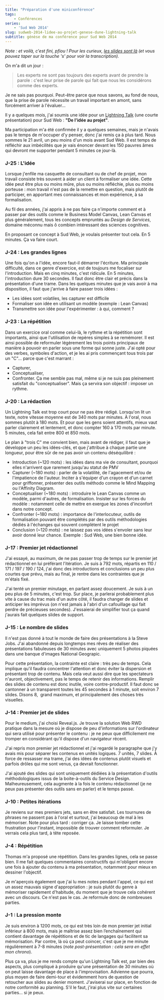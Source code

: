 ```yaml
---
title: "Préparation d'une miniconférence"
tags:
    - Conférences
series:
    - 'Sud Web 2014'
slug: sudweb-2014-lidee-au-projet-genese-dune-lightning-talk
subtitle: génèse de ma conférence pour Sud Web 2014
---
```


_Note&nbsp;: et voilà, c'est fini, pfiou&nbsp;! Pour les curieux,
[les <span lang="en">slides</span> sont là](http://borisschapira.github.io/slides/sw2014/#/)
(et vous pouvez taper sur la touche 's' pour voir la transcription)._

On m'a dit un jour&nbsp;:

> Les experts ne sont pas toujours des experts avant de prendre la parole&nbsp;:
> c'est leur prise de parole qui fait que nous les considérons comme des
> experts.

Je ne sais pas pourquoi. Peut-être parce que nous savons, au fond de nous, que
la prise de parole nécessite un travail important en amont, sans forcément
arriver à l'évaluer…

Il y a quelques mois, j'ai soumis une idée pour un
<span lang="en">[Lightning Talk](https://en.wikipedia.org/wiki/Lightning_talk)</span>
(une courte présentation) pour Sud Web&nbsp;: **"De l'idée au projet"**.

Ma participation m'a été confirmée il y a quelques semaines, mais je n'avais pas
le temps de m'occuper d'y penser, donc j'ai remis ça à plus tard. Nous sommes le
21 avril, un peu moins d'un mois avant Sud Web. Il est temps de réfléchir aux
imbécilités que je vais énoncer devant les 150 pauvres âmes qui devront me
supporter pendant 5 minutes ce jour-là.

<!-- more -->

### J-25&nbsp;: L'idée

Lorsque j'enfile ma casquette de consultant ou de chef de projet, mon travail
consiste très souvent à aider un client à formaliser une idée. Cette idée peut
être plus ou moins mûre, plus ou moins réfléchie, plus ou moins porteuse&nbsp;:
mon travail n'est pas de la remettre en question, mais plutôt de participer, en
apportant mes connaissances et mon expérience, à sa formalisation.

Au fil des années, j'ai appris à ne pas faire ça n'importe comment et à passer
par des outils comme le Business Model Canvas, Lean Canvas et plus généralement,
tous les concepts empruntés au _Design de Services_, domaine méconnu mais ô
combien intéressant des sciences cognitives.

En proposant ce concept à Sud Web, je voulais présenter tout cela. En 5 minutes.
Ça va faire court.

### J-24&nbsp;: Les grandes lignes

Une fois qu'on a l'idée, encore faut-il démarrer l'écriture. Ma principale
difficulté, dans ce genre d'exercice, est de toujours me focaliser sur
l'introduction. Mais en cinq minutes, c'est ridicule. En 5 minutes,
l'introduction dure 30 secondes. Il faut donc être clair et précis dans la
présentation d'une trame. Dans les quelques minutes que je vais avoir à ma
disposition, il faut que j'arrive à faire passer trois idées&nbsp;:

-   Les idées sont volatiles, les capturer est difficile
-   Formaliser son idée en utilisant un modèle (exemple&nbsp;: Lean Canvas)
-   Transmettre son idée pour l'expérimenter&nbsp;: à qui, comment&nbsp;?

### J-23&nbsp;: La répétition

Dans un exercice oral comme celui-là, le rythme et la répétition sont
importants, ainsi que l'utilisation de repères simples à se remémorer. Il est
ainsi possible de reformuler légèrement les trois points principaux de manière à
pouvoir en parler sous une forme qui sonne juste. J'ai opté pour des verbes,
symboles d'action, et je les ai pris commençant tous trois par un "C"… parce que
c'est marrant&nbsp;:

-   Capturer,
-   Conceptualiser,
-   Confronter. Ça me semble pas mal, même si je ne suis pas pleinement
    satisfait du "conceptualiser". Mais ça servira son objectif&nbsp;: imposer
    un rythme.

### J-20&nbsp;: La rédaction

Un <span lang="en">Lightning Talk</span> est trop court pour ne pas être rédigé.
Lorsqu'on lit un texte, notre vitesse moyenne est de 340 mots par minutes. À
l'oral, nous sommes plutôt à 180 mots. Et pour que les gens soient attentifs,
mieux vaut parler clairement et lentement, et donc compter 160 à 170 mots par
minute. 5 minutes, cela fait entre 800 et 850 mots.

Le plan à "trois C" me convient bien, mais avant de rédiger, il faut que je
développe un peu les idées-clés, et que j'attribue à chaque partie une longueur,
pour être sûr de ne pas avoir un contenu déséquilibré&nbsp;:

-   Introduction (~120 mots)&nbsp;: les idées dans ma vie de consultant,
    pourquoi elles n'arrivent que rarement jusqu'au statut de PMV
-   Capturer (~180 mots)&nbsp;: parler de la volatilité, de l'agacement et/ou de
    l'impatience de l'auteur. Inciter à s'équiper d'un crayon et d'un carnet
    pour griffonner, présenter des outils méthodo comme le Mind Mapping ou
    l'Affinity Diagram.
-   Conceptualiser (~180 mots)&nbsp;: introduire le Lean Canvas comme un modèle,
    parmi d'autres, de formalisation. Insister sur les forces du modèle&nbsp;:
    notamment celle de mettre en exergue les zones d'inconfort dans notre
    concept.
-   Confronter (~180 mots)&nbsp;: importance de l'interlocuteur, outils de
    formalisation pouvant être complétés par des outils méthodologies dédiés à
    l'échanges qui souvent complètent le projet
-   Conclusion (~120 mots)&nbsp;: ne laissez pas vos idées s'envoler sans leur
    avoir donné leur chance. Exemple&nbsp;: Sud Web, une bien bonne idée.

### J-17&nbsp;: Premier jet rédactionnel

J'ai essayé, au maximum, de ne pas passer trop de temps sur le premier jet
rédactionnel en lui préférant l'itération. Je suis à 792 mots, répartis en 110 /
171 / 197 / 190 / 124, j'ai donc des introductions et conclusions un peu plus
courtes que prévu, mais au final, je rentre dans les contraintes que je m'étais
fixé.

J'ai tenté un premier minutage, en parlant assez doucement. Je suis à un peu
plus de 5 minutes, c'est trop. Sur place, je parlerai probablement plus vite à
cause du trac mais d'un autre côté, il faudra changer de
<span lang="en">slides</span> et anticiper les imprévus (on n'est jamais à
l'abri d'un cafouillage qui fait perdre de précieuses secondes). J'essaierai de
simplifier tout ça quand j'aurais fait quelques <span lang="en">slides</span> de
support.

### J-15&nbsp;: Le nombre de <span lang="en">slides</span>

Il n'est pas donné à tout le monde de faire des présentations à la Steve Jobs.
J'ai abandonné depuis longtemps mes rêves de réaliser des présentations
fabuleuses de 30 minutes avec uniquement 5 photos piquées dans une banque
d'images National Geograpic.

Pour cette présentation, la contrainte est claire&nbsp;: très peu de temps. Cela
implique qu'il faudra concentrer l'attention et donc éviter la dispersion et
présentant trop de contenu. Mais cela veut aussi dire que les spectateurs
n'auront, objectivement, pas le temps de retenir des informations. Remplir des
<span lang="en">slides</span> de contenu est donc inutile, voire
contre-productif. Il faut donc se cantonner à un transparent toutes les 45
secondes à 1 minute, soit environ 7 <span lang="en">slides</span>. Disons 8,
 grand maximum, et principalement des choses très visuelles.

### J-14&nbsp;: Premier jet de <span lang="en">slides</span>

Pour le medium, j'ai choisi Reveal.js. Je trouve la solution Web RWD pratique
dans la mesure où je dispose de peu d'informations sur l'ordinateur qui sera
utilisé pour présenter le contenu&nbsp;: je ne peux que difficilement me tromper
en considérant qu'il dispose d'un navigateur récent.

J'ai repris mon premier jet rédactionnel et j'ai regardé le paragraphe que j'y
avais mis pour séparer les contenus en unités logiques. 7 unités, 7
<span lang="en">slides</span>. À force de ressasser ma trame, j'ai des idées de
contenus plutôt visuels et parfois drôles qui me sont venus, ça devrait
fonctionner.

J'ai ajouté des <span lang="en">slides</span> qui sont uniquement dédiées à la
présentation d'outils méthodologiques issus de la boite-à-outils du Service
Design. Malheureusement, cela augmente à la fois le contenu rédactionnel (je ne
peux pas présenter des outils sans en parler) et le temps passé.

### J-10&nbsp;: Petites itérations

Je reviens sur mes premiers jets, sans en être satisfait. Les tournures de
phrases ne passent pas à l'oral et surtout, j'ai beaucoup de mal à les
mémoriser. Note pour plus tard&nbsp;: corriger ça. Je laisse tomber cette
frustration pour l'instant, impossible de trouver comment reformuler. Je verrais
cela plus tard, à tête reposée.

### J-4&nbsp;: Répétition

Thomas m'a proposé une répétition. Dans les grandes lignes, cela se passe bien.
Il me fait quelques commentaires constructifs qui m'obligent encore une fois à
ajouter du contenu à ma présentation, notamment pour mieux en dessiner
l'objectif.

Je m'aperçois également que j'ai lu mes notes pendant l'appel, ce qui est un
assez mauvais signe d'appropriation&nbsp;: je suis plutôt du genre à mémoriser
rapidement d'habitude, du moment que je trouve cela cohérent avec un discours.
Ce n'est pas le cas. Je reformule donc de nombreuses parties.

### J-1&nbsp;: La pression monte

Je suis environ à 1200 mots, ce qui est très loin de mon premier jet initial
inférieur à 800 mots, mais je maîtrise assez bien l’enchaînement qui contient
davantage de répétitions et de tic de langages qui facilitent sa mémorisation.
Par contre, là où ça peut coincer, c'est que je me minute régulièrement à 7-8
minutes (_note post-présentation&nbsp;: cela sera en effet mon chrono_).

Plus ça va, plus je me rends compte qu'un <span lang="en">Lightning Talk</span>
est, par bien des aspects, plus compliqué à produire qu'une présentation de 30
minutes où on peut laisse davantage de place à l'improvisation. Advienne que
pourra, plus moyen de faire demi-tour et évidemment hors de question de
retoucher aux <span lang="en">slides</span> au denier moment. J'aviserai sur
place, en fonction de notre conformité au planning. S'il le faut, j'irai plus
vite sur certaines parties… si je peux.
